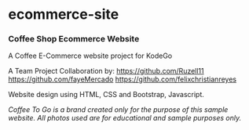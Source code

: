 # ecommerce-site
<h3>Coffee Shop Ecommerce Website</h3>
A Coffee E-Commerce website project for KodeGo

A Team Project Collaboration by:
https://github.com/Ruzell11
https://github.com/fayeMercado
https://github.com/felixchristianreyes

Website design using HTML, CSS and Bootstrap, Javascript.

<i>Coffee To Go is a brand created only for the purpose of this sample website. All photos used are for educational and sample purposes only.</i>
